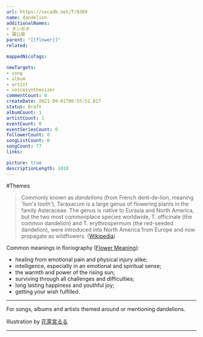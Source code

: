 ```yaml
---
url: https://vocadb.net/T/8309
name: dandelion
additionalNames: 
- タンポポ
- 蒲公英
parent: "[[flower]]"
related:

mappedNicoTags:

newTargets:
- song
- album
- artist
- voicesynthesizer
commentCount: 0
createDate: 2021-09-01T00:55:51.017
status: Draft
albumCount: 1
artistCount: 1
eventCount: 0
eventSeriesCount: 0
followerCount: 0
songListCount: 0
songCount: 77
links: 

picture: true
descriptionLength: 1018
---
```


#Themes

> Commonly known as _dandelions_ (from French dent-de-lion, meaning 'lion's tooth'), Taraxacum is a large genus of flowering plants in the family Asteraceae. The genus is native to Eurasia and North America, but the two most commonplace species worldwide, T. officinale (the common dandelion) and T. erythrospermum (the red-seeded dandelion), were introduced into North America from Europe and now propagate as wildflowers. ([Wikipedia](https://en.wikipedia.org/wiki/Taraxacum))

Common meanings in floriography ([Flower Meaning](https://www.flowermeaning.com/dandelion-flower-meaning/)):
* healing from emotional pain and physical injury alike;
* intelligence, especially in an emotional and spiritual sense;
* the warmth and power of the rising sun;
* surviving through all challenges and difficulties;
* long lasting happiness and youthful joy;
* getting your wish fulfilled.


---
For songs, albums and artists themed around or mentioning dandelions.

Illustration by [花芽宮るる](https://www.pixiv.net/en/users/485513)

---


